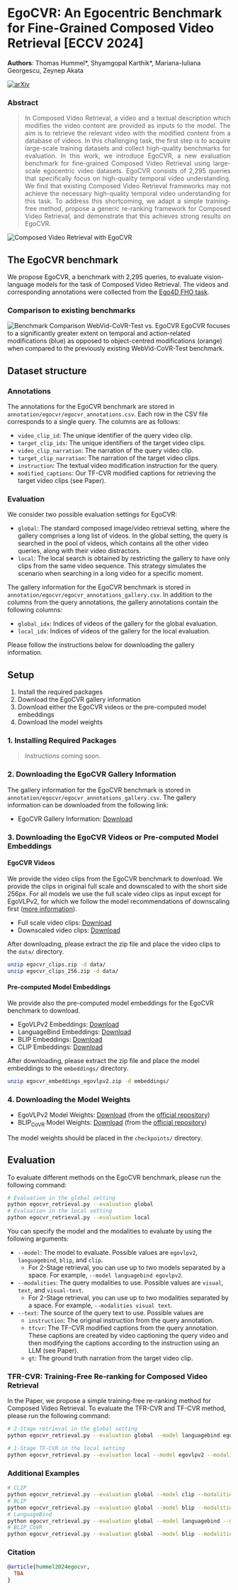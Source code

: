 # EgoCVR: An Egocentric Benchmark for Fine-Grained Composed Video Retrieval [ECCV 2024] 

__Authors__: Thomas Hummel*, Shyamgopal Karthik*, Mariana-Iuliana Georgescu, Zeynep Akata

[![arXiv](https://img.shields.io/badge/arXiv-Paper-<COLOR>.svg)](TBA)


### Abstract
<div align="justify">

> In Composed Video Retrieval, a video and a textual description which modifies the video content are provided as inputs to the model. The aim is to retrieve the relevant video with the modified content from a database of videos. 
In this challenging task, the first step is to acquire large-scale training datasets and collect high-quality benchmarks for evaluation. In this work, we introduce EgoCVR, a new evaluation benchmark for fine-grained Composed Video Retrieval using large-scale egocentric video datasets. EgoCVR consists of 2,295 queries that specifically focus on high-quality temporal video understanding. We find that existing Composed Video Retrieval frameworks may not achieve the necessary high-quality temporal video understanding for this task.
To address this shortcoming, we adapt a simple training-free method, propose a generic re-ranking framework for Composed Video Retrieval, and demonstrate that this achieves strong results on EgoCVR.
</div>

![](assets/concept.png "Composed Video Retrieval with EgoCVR")


## The EgoCVR benchmark
We propose EgoCVR, a benchmark with 2,295 queries, to evaluate vision-language models for the task of Composed Video Retrieval. The videos and corresponding annotations were collected from the [Ego4D FHO task](https://ego4d-data.org/docs/tutorials/FHO_Overview/).


### Comparison to existing benchmarks
![](assets/benchmarks.png "Benchmark Comparison WebVid-CoVR-Test vs. EgoCVR")
EgoCVR focuses to a significantly greater extent on temporal and action-related modifications (blue) as opposed to object-centred modifications (orange) when compared to the previously existing WebVid-CoVR-Test benchmark.

## Dataset structure

### Annotations
The annotations for the EgoCVR benchmark are stored in ```annotation/egocvr/egocvr_annotations.csv```. Each row in the CSV file corresponds to a single query. The columns are as follows:

- ```video_clip_id```: The unique identifier of the query video clip.
- ```target_clip_ids```: The unique identifiers of the target video clips.
- ```video_clip_narration```: The narration of the query video clip.
- ```target_clip_narration```: The narration of the target video clips.
- ```instruction```: The textual video modification instruction for the query.
- ```modified_captions```: Our TF-CVR modified captions for retrieving the target video clips (see Paper).

### Evaluation
We consider two possible evaluation settings for EgoCVR:
- ```global```:  The standard composed image/video retrieval setting, where the gallery comprises a long list of videos. In the global setting, the query is searched in the pool of videos, which contains all the other video queries, along with their video distractors.
- ```local```: The local search is obtained by restricting the gallery to have only clips from the same video sequence. This strategy simulates the scenario when searching in a long video for a specific moment.

The gallery information for the EgoCVR benchmark is stored in ```annotation/egocvr/egocvr_annotations_gallery.csv```. In addition to the columns from the query annotations, the gallery annotations contain the following columns:
- ```global_idx```: Indices of videos of the gallery for the global evaluation. 
- ```local_idx```: Indices of videos of the gallery for the local evaluation.

Please follow the instructions below for downloading the gallery information.

## Setup
1. Install the required packages
2. Download the EgoCVR gallery information
3. Download either the EgoCVR videos or the pre-computed model embeddings
4. Download the model weights

### 1. Installing Required Packages
> Instructions coming soon.

### 2. Downloading the EgoCVR Gallery Information
The gallery information for the EgoCVR benchmark is stored in ```annotation/egocvr/egocvr_annotations_gallery.csv```. The gallery information can be downloaded from the following link:
- EgoCVR Gallery Information: [Download](https://drive.google.com/file/d/1JInKIJP22VgXjO1uNWUrV9SK6I2-43QA/view?usp=share_link)


### 3. Downloading the EgoCVR Videos or Pre-computed Model Embeddings

#### EgoCVR Videos

We provide the video clips from the EgoCVR benchmark to download. We provide the clips in original full scale and downscaled to with the short side 256px. For all models we use the full scale video clips as input except for EgoVLPv2, for which we follow the model recommendations of downscaling first ([more information](https://github.com/facebookresearch/EgoVLPv2/blob/main/EgoVLPv2/README.md)).

- Full scale video clips: [Download](https://drive.google.com/file/d/15izxkJHGGeue9nFPxJjuIbKZoYH2MqMA/view?usp=share_link) 
- Downscaled video clips: [Download](https://drive.google.com/file/d/15-v6nBVYJ5LA1HpHXvzdQS72awqkFM7L/view?usp=share_link)

After downloading, please extract the zip file and place the video clips to the ```data/``` directory.
```bash
unzip egocvr_clips.zip -d data/
unzip egocvr_clips_256.zip -d data/
```

#### Pre-computed Model Embeddings
We provide also the pre-computed model embeddings for the EgoCVR benchmark to download.
- EgoVLPv2 Embeddings: [Download](TBA)
- LanguageBind Embeddings: [Download](TBA)
- BLIP Embeddings: [Download](TBA)
- CLIP Embeddings: [Download](TBA)

After downloading, please extract the zip file and place the model embeddings to the ```embeddings/``` directory.
```bash
unzip egocvr_embeddings_egovlpv2.zip -d embeddings/
```

### 4. Downloading the Model Weights

- EgoVLPv2 Model Weights: [Download](http://www.cis.jhu.edu/~shraman/EgoVLPv2/ckpts/Pre-trained/EgoVLPv2.pth) (from the [official repository](https://github.com/facebookresearch/EgoVLPv2/blob/main/EgoVLPv2/README.md))
- BLIP<sub>CoVR</sub> Model Weights: [Download](https://huggingface.co/lucas-ventura/CoVR/resolve/main/webvid-covr.ckpt) (from the [official repository](https://github.com/lucas-ventura/CoVR/))

The model weights should be placed in the ```checkpoints/``` directory.


## Evaluation
To evaluate different methods on the EgoCVR benchmark, please run the following command:
```bash
# Evaluation in the global setting
python egocvr_retrieval.py --evaluation global
# Evaluation in the local setting
python egocvr_retrieval.py --evaluation local
```
You can specify the model and the modalities to evaluate by using the following arguments:
- ```--model```: The model to evaluate. Possible values are ```egovlpv2```, ```languagebind```, ```blip```, and ```clip```.
    - For 2-Stage retrieval, you can use up to two models separated by a space. For example, ```--model languagebind egovlpv2```.
- ```--modalities```: The query modalities to use. Possible values are ```visual```, ```text```, and ```visual-text```.
    - For 2-Stage retrieval, you can use up to two modalities separated by a space. For example, ```--modalities visual text```.
- ```--text```: The source of the query text to use. Possible values are 
    - ```instruction```: The original instruction from the query annotation.
    - ```tfcvr```: The TF-CVR modified captions from the query annotation. These captions are created by video captioning the query video and then modifying the captions according to the instruction using an LLM (see Paper).
    - ```gt```: The ground truth narration from the target video clip.

### TFR-CVR: Training-Free Re-ranking for Composed Video Retrieval
In the Paper, we propose a simple training-free re-ranking method for Composed Video Retrieval. To evaluate the TFR-CVR and TF-CVR method, please run the following command:
```bash
# 2-Stage retrieval in the global setting
python egocvr_retrieval.py --evaluation global --model languagebind egovlpv2 --modalities visual text --text tfcvr

# 1-Stage TF-CVR in the local setting
python egocvr_retrieval.py --evaluation local --model egovlpv2 --modalities text --text tfcvr
```

### Additional Examples
```bash
# CLIP
python egocvr_retrieval.py --evaluation global --model clip --modalities visual-text --text instruction
# BLIP
python egocvr_retrieval.py --evaluation global --model blip --modalities visual-text --text instruction
# LanguageBind
python egocvr_retrieval.py --evaluation global --model languagebind --modalities visual-text --text instruction
# BLIP_CoVR
python egocvr_retrieval.py --evaluation global --model blip --modalities visual-text --text instruction --fusion crossattn --finetuned
```


### Citation
```bibtex
@article{hummel2024egocvr,
  TBA
}
```
